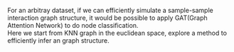 For an arbitray dataset, if we can efficiently simulate a sample-sample interaction graph structure, it would be possible to apply GAT(Graph Attention Network) to do node classification.</br>
Here we start from KNN graph in the euclidean space, explore a method to efficiently infer an graph structure.
